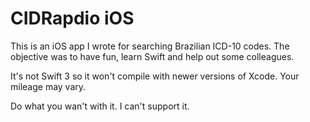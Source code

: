 # CIDRapdio iOS

This is an iOS app I wrote for searching Brazilian ICD-10 codes. The objective was to have fun, learn Swift and help out some colleagues. 

It's not Swift 3 so it won't compile with newer versions of Xcode. Your mileage may vary.

Do what you wan't with it. I can't support it.